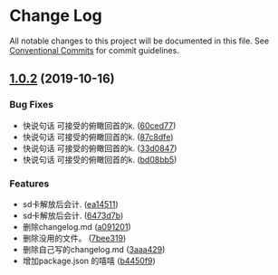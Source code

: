 # Change Log

All notable changes to this project will be documented in this file.
See [Conventional Commits](https://conventionalcommits.org) for commit guidelines.

## [1.0.2](https://github.com/wengpengfei/bee-cli/compare/v1.7.0...v1.0.2) (2019-10-16)


### Bug Fixes

* 快说句话 可接受的俯瞰回首的k. ([60ced77](https://github.com/wengpengfei/bee-cli/commit/60ced772286bac03ec66b60c75a57c870999aeef))
* 快说句话 可接受的俯瞰回首的k. ([87c8dfe](https://github.com/wengpengfei/bee-cli/commit/87c8dfe9e125fa4f16e83874930a410d4131f904))
* 快说句话 可接受的俯瞰回首的k. ([33d0847](https://github.com/wengpengfei/bee-cli/commit/33d0847eb0ba8d051c055aba25764eac0e2e7b3b))
* 快说句话 可接受的俯瞰回首的k. ([bd08bb5](https://github.com/wengpengfei/bee-cli/commit/bd08bb5d8c6d738723600ee83f8d9f7a9781a8b5))


### Features

* sd卡解放后会计. ([ea14511](https://github.com/wengpengfei/bee-cli/commit/ea1451194dd3f7a401d22d38bb1d8f9ebf65ead4))
* sd卡解放后会计. ([6473d7b](https://github.com/wengpengfei/bee-cli/commit/6473d7bb0cc09f7e75d99f01faad741925c98880))
* 删除changelog.md ([a091201](https://github.com/wengpengfei/bee-cli/commit/a091201ddc063ebf794a03cece84b60508521b63))
* 删除没用的文件。 ([7bee319](https://github.com/wengpengfei/bee-cli/commit/7bee319575ab52d948977e470ab5f8431c3f8e0e))
* 删除自己写的changelog.md ([3aaa429](https://github.com/wengpengfei/bee-cli/commit/3aaa429d473f0c30d00baaccd56824c4a4aceec3))
* 增加package.json 的嘻嘻 ([b4450f9](https://github.com/wengpengfei/bee-cli/commit/b4450f97ca95724b8ff1ea276980a61477f894e4))
